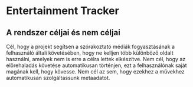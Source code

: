# Entertainment Tracker
## A rendszer céljai és nem céljai
Cél, hogy a projekt segítsen a szórakoztató médiák fogyasztásának a felhasználó általi követésében, hogy ne kelljen több különböző oldalt használni, amelyek nem is erre a célra lettek elkészítve. 
Nem cél, hogy az előrehaladás követése automatikusan történjen, ezt a felhasználónak saját magának kell, hogy kövesse. Nem cél az sem, hogy ezekhez a művekhez automatikusan szolgáltassunk metaadatot.
